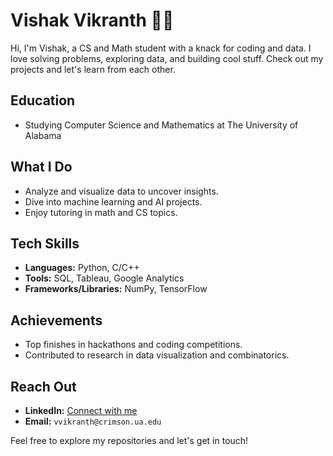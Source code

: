 # Vishak Vikranth 👨‍💻

Hi, I'm Vishak, a CS and Math student with a knack for coding and data. I love solving problems, exploring data, and building cool stuff. Check out my projects and let's learn from each other.

## Education
- Studying Computer Science and Mathematics at The University of Alabama

## What I Do
- Analyze and visualize data to uncover insights.
- Dive into machine learning and AI projects.
- Enjoy tutoring in math and CS topics.

## Tech Skills
- **Languages:** Python, C/C++
- **Tools:** SQL, Tableau, Google Analytics
- **Frameworks/Libraries:** NumPy, TensorFlow

## Achievements
- Top finishes in hackathons and coding competitions.
- Contributed to research in data visualization and combinatorics.

## Reach Out
- **LinkedIn:** [Connect with me](https://www.linkedin.com/in/vishak-vikranth-0b10b9220)
- **Email:** `vvikranth@crimson.ua.edu`

Feel free to explore my repositories and let's get in touch!
